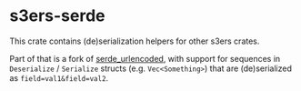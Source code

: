 # s3ers-serde

This crate contains (de)serialization helpers for other s3ers crates.

Part of that is a fork of [serde_urlencoded], with support for sequences in `Deserialize` /
`Serialize` structs (e.g. `Vec<Something>`) that are (de)serialized as `field=val1&field=val2`.

[serde_urlencoded]: https://github.com/nox/serde_urlencoded
